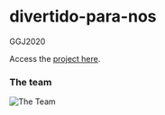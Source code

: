 # divertido-para-nos
GGJ2020

Access the [project here](https://globalgamejam.org/2020/games/revolta-1).

### The team
![The Team](https://ggj.s3.amazonaws.com/styles/game_sidebar__wide/team_picture/2020/02/248658/2020-02-01-180719.png?itok=LrXSY9TJ&timestamp=1580591470)
